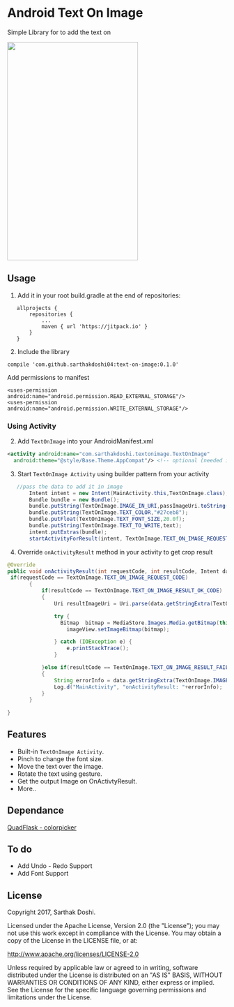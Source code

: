 Android Text On Image
=======

Simple Library for to add the text on 

<img src="https://github.com/SarthakDoshi04/text-on-image/blob/master/art/working.gif" width="300" height="500">

## Usage
1. Add it in your root build.gradle at the end of repositories:

 ```
	allprojects {
		repositories {
			...
			maven { url 'https://jitpack.io' }
		}
	}
 ```

2. Include the library

 ```
 compile 'com.github.sarthakdoshi04:text-on-image:0.1.0'
 ```

Add permissions to manifest

 ```
 <uses-permission android:name="android.permission.READ_EXTERNAL_STORAGE"/>
 <uses-permission android:name="android.permission.WRITE_EXTERNAL_STORAGE"/>
 ```

### Using Activity

2. Add `TextOnImage` into your AndroidManifest.xml
 ```xml
 <activity android:name="com.sarthakdoshi.textonimage.TextOnImage"
   android:theme="@style/Base.Theme.AppCompat"/> <!-- optional (needed if default theme has no action bar) -->
 ```

3. Start `TextOnImage Activity` using builder pattern from your activity
 ```java
    //pass the data to add it in image
        Intent intent = new Intent(MainActivity.this,TextOnImage.class);
        Bundle bundle = new Bundle();
        bundle.putString(TextOnImage.IMAGE_IN_URI,passImageUri.toString()); //image uri
        bundle.putString(TextOnImage.TEXT_COLOR,"#27ceb8");                 //initial color of the text
        bundle.putFloat(TextOnImage.TEXT_FONT_SIZE,20.0f);                  //initial text size
        bundle.putString(TextOnImage.TEXT_TO_WRITE,text);                   //text to be add in the image
        intent.putExtras(bundle);
        startActivityForResult(intent, TextOnImage.TEXT_ON_IMAGE_REQUEST_CODE); //start activity for the result

 ```

4. Override `onActivityResult` method in your activity to get crop result
 ```java
 @Override
 public void onActivityResult(int requestCode, int resultCode, Intent data) {
  if(requestCode == TextOnImage.TEXT_ON_IMAGE_REQUEST_CODE)
        {
            if(resultCode == TextOnImage.TEXT_ON_IMAGE_RESULT_OK_CODE)
            {
                Uri resultImageUri = Uri.parse(data.getStringExtra(TextOnImage.IMAGE_OUT_URI));

                try {
                  Bitmap  bitmap = MediaStore.Images.Media.getBitmap(this.getContentResolver(), resultImageUri);
                    imageView.setImageBitmap(bitmap);

                } catch (IOException e) {
                    e.printStackTrace();
                }

            }else if(resultCode == TextOnImage.TEXT_ON_IMAGE_RESULT_FAILED_CODE)
            {
                String errorInfo = data.getStringExtra(TextOnImage.IMAGE_OUT_ERROR);
                Log.d("MainActivity", "onActivityResult: "+errorInfo);
            }
        }
        
 }
 ```

## Features
- Built-in `TextOnImage Activity`.
- Pinch to change the font size.
- Move the text over the image.
- Rotate the text using gesture.
- Get the output Image on OnActivtyResult.
- More..
 
## Dependance
  [QuadFlask - colorpicker](https://github.com/QuadFlask/colorpicker)
  
## To do

* Add Undo - Redo Support 
* Add Font Support
  
## License

Copyright 2017, Sarthak Doshi.

Licensed under the Apache License, Version 2.0 (the "License"); you may not use this work except in compliance with the   License.
You may obtain a copy of the License in the LICENSE file, or at:

  http://www.apache.org/licenses/LICENSE-2.0

Unless required by applicable law or agreed to in writing, software distributed under the License is distributed on an "AS   IS" BASIS, WITHOUT WARRANTIES OR CONDITIONS OF ANY KIND, either express or implied. See the License for the specific language governing permissions and limitations under the License.

